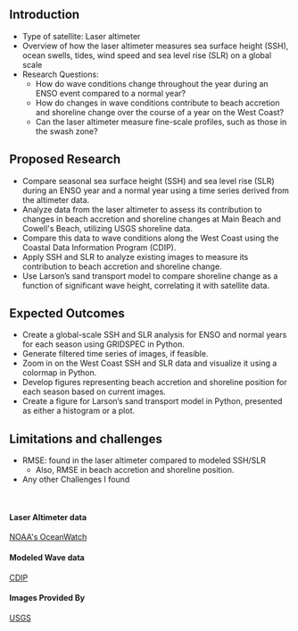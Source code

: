 ## Introduction
  -	Type of satellite: Laser altimeter
  -	Overview of how the laser altimeter measures sea surface height (SSH), ocean swells, tides, wind speed and sea level         rise (SLR) on a global scale
  -	Research Questions:
    -	How do wave conditions change throughout the year during an ENSO event compared to a normal year?
    -	How do changes in wave conditions contribute to beach accretion and shoreline change over the course of a year on the       West Coast?
    -	Can the laser altimeter measure fine-scale profiles, such as those in the swash zone?
## Proposed Research
  -	Compare seasonal sea surface height (SSH) and sea level rise (SLR) during an ENSO year and a normal year using a time       series derived from the altimeter data.
  -	Analyze data from the laser altimeter to assess its contribution to changes in beach accretion and shoreline changes         at Main Beach and Cowell's Beach, utilizing USGS shoreline data.
  -	Compare this data to wave conditions along the West Coast using the Coastal Data Information Program (CDIP).
  -	Apply SSH and SLR to analyze existing images to measure its contribution to beach accretion and shoreline change.
  -	Use Larson’s sand transport model to compare shoreline change as a function of significant wave height, correlating         it with satellite data.
## Expected Outcomes
  -	Create a global-scale SSH and SLR analysis for ENSO and normal years for each season using GRIDSPEC in Python.
  - Generate filtered time series of images, if feasible.
  - Zoom in on the West Coast SSH and SLR data and visualize it using a colormap in Python.
  -  Develop figures representing beach accretion and shoreline position for each season based on current images.
  -  Create a figure for Larson’s sand transport model in Python, presented as either a histogram or a plot.
## Limitations and challenges
- 	RMSE: found in the laser altimeter compared to modeled SSH/SLR
    -  Also, RMSE in beach accretion and shoreline position. 
- 	Any other Challenges I found 





<br>

#### Laser Altimeter data
[NOAA's OceanWatch](https://oceanwatch.noaa.gov/cwn/product-families/sea-surface-height.html)

#### Modeled Wave data
[CDIP](https://cdip.ucsd.edu/mops/)

#### Images Provided By
[USGS](https://www.usgs.gov/centers/pcmsc)
